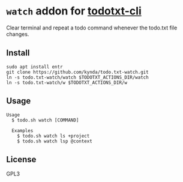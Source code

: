 # `watch` addon for [todotxt-cli]

Clear terminal and repeat a todo command whenever the todo.txt file changes.

## Install

```
sudo apt install entr
git clone https://github.com/kynda/todo.txt-watch.git
ln -s todo.txt-watch/watch $TODOTXT_ACTIONS_DIR/watch
ln -s todo.txt-watch/w $TODOTXT_ACTIONS_DIR/w
```

## Usage

```
Usage
  $ todo.sh watch [COMMAND]
             
  Examples
    $ todo.sh watch ls +project
    $ todo.sh watch lsp @context
```

## License
GPL3

[todotxt-cli]: https://github.com/todotxt/todotxt-cli
